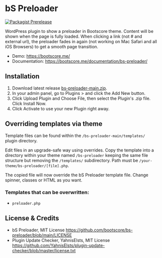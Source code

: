 # bS Preloader

[![Packagist Prerelease](https://img.shields.io/packagist/vpre/bootscore/bs-preloder?logo=packagist&logoColor=fff)](https://packagist.org/packages/bootscore/bs-preloader)

WordPress plugin to show a preloader in Bootscore theme. Content will be shown when the page is fully loaded. When clicking a link (not # and external url), the preloader fades in again (not working on Mac Safari and all iOS Browsers) to get a smooth page transition.

- Demo: https://bootscore.me/
- Documentation: https://bootscore.me/documentation/bs-preloader/

## Installation

1. Download latest release [bs-preloader-main.zip](https://github.com/bootscore/bs-preloader/releases/latest/download/bs-preloader-main.zip). 
2. In your admin panel, go to Plugins > and click the Add New button.
3. Click Upload Plugin and Choose File, then select the Plugin's .zip file. Click Install Now.
4. Click Activate to use your new Plugin right away.

## Overriding templates via theme

Template files can be found within the `/bs-preloader-main/templates/` plugin directory.

Edit files in an upgrade-safe way using overrides. Copy the template into a directory within your theme named `/bs-preloader` keeping the same file structure but removing the `/templates/` subdirectory. Path must be `/your-theme/bs-preloader/[file].php`.

The copied file will now override the bS Preloader template file. Change spinner, classes or HTML as you want.

### Templates that can be overwritten:

- `preloader.php`

## License & Credits

- bS Preloader, MIT License https://github.com/bootscore/bs-preloader/blob/main/LICENSE
- Plugin Update Checker, YahnisElsts, MIT License https://github.com/YahnisElsts/plugin-update-checker/blob/master/license.txt
